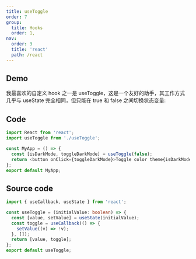 ```yaml
---
title: useToggle
order: 7
group:
  title: Hooks
  order: 1,
nav:
  order: 3
  title: 'react'
  path: /react
---
```


## Demo

我最喜欢的自定义 hook 之一是 useToggle，这是一个友好的助手，其工作方式几乎与 useState 完全相同，但只能在 true 和 false 之间切换状态变量:

<code src="./index.tsx"></code>

## Code

```ts
import React from 'react';
import useToggle from './useToggle';

const MyApp = () => {
  const [isDarkMode, toggleDarkMode] = useToggle(false);
  return <button onClick={toggleDarkMode}>Toggle color theme{isDarkMode}</button>;
};
export default MyApp;
```

## Source code

```ts
import { useCallback, useState } from 'react';

const useToggle = (initialValue: boolean) => {
  const [value, setValue] = useState(initialValue);
  const toggle = useCallback(() => {
    setValue((v) => !v);
  }, []);
  return [value, toggle];
};
export default useToggle;
```
